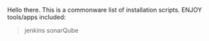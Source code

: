 Hello there.
This is a commonware list of installation scripts. ENJOY
tools/apps included:
> jenkins
> sonarQube
